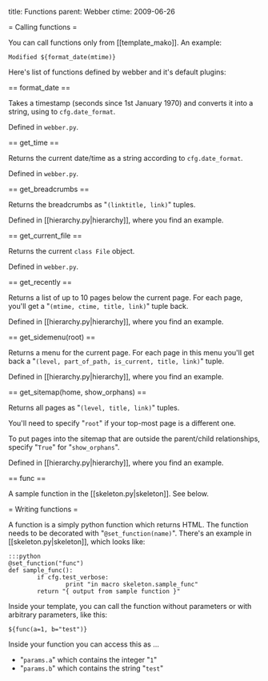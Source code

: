 title: Functions
parent: Webber
ctime: 2009-06-26

= Calling functions =

You can call functions only from [[template_mako]]. An example:

	Modified ${format_date(mtime)}

Here's list of functions defined by webber and it's default plugins:


== format_date ==

Takes a timestamp (seconds since 1st January 1970) and converts it into
a string, using to `cfg.date_format`.

Defined in `webber.py`.


== get_time ==

Returns the current date/time as a string according to `cfg.date_format`.

Defined in `webber.py`.


== get_breadcrumbs ==

Returns the breadcrumbs as "`(linktitle, link)`" tuples.

Defined in [[hierarchy.py|hierarchy]], where you find an example.


== get_current_file ==

Returns the current `class File` object.

Defined in `webber.py`.


== get_recently ==

Returns a list of up to 10 pages below the current page. For each
page, you'll get a "`(mtime, ctime, title, link)`" tuple back.

Defined in [[hierarchy.py|hierarchy]], where you find an example.


== get_sidemenu(root) ==

Returns a menu for the current page. For each page in this menu you'll
get back a "`(level, part_of_path, is_current, title, link)`" tuple.

Defined in [[hierarchy.py|hierarchy]], where you find an example.


== get_sitemap(home, show_orphans) ==

Returns all pages as "`(level, title, link)`" tuples.

You'll need to specify "`root`" if your top-most page is a different one.

To put pages into the sitemap that are outside the parent/child relationships,
specify "`True`" for "`show_orphans`".

Defined in [[hierarchy.py|hierarchy]], where you find an example.


== func ==

A sample function in the [[skeleton.py|skeleton]]. See below.


= Writing functions =

A function is a simply python function which returns HTML. The function needs
to be decorated with "`@set_function(name)`". There's an example in
[[skeleton.py|skeleton]], which looks like:

	:::python
	@set_function("func")
	def sample_func():
	        if cfg.test_verbose:
        	        print "in macro skeleton.sample_func"
	        return "{ output from sample function }"

Inside your template, you can call the function without parameters or
with arbitrary parameters, like this:

	${func(a=1, b="test")}

Inside your function you can access this as ...

* "`params.a`" which contains the integer "`1`"
* "`params.b`" which contains the string "`test`"
